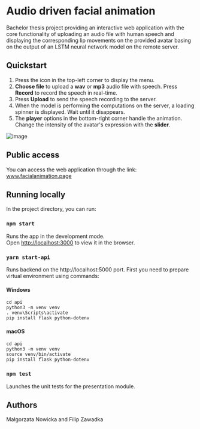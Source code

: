 # Audio driven facial animation

Bachelor thesis project providing an interactive web application with the core functionality of uploading an audio file with human speech and displaying the corresponding lip movements on the provided avatar basing on the output of an LSTM neural network model on the remote server.

## Quickstart

1. Press the icon in the top-left corner to display the menu.
2. <b>Choose file</b> to upload a <b>wav</b> or <b>mp3</b> audio file with speech. Press <b>Record</b> to record the speech in real-time.
3. Press <b>Upload</b> to send the speech recording to the server.
4. When the model is performing the computations on the server, a loading spinner is displayed. Wait until it disappears.
5. The <b>player</b> options in the bottom-right corner handle the animation. Change the intensity of the avatar's expression with the <b>slider</b>.

![image](https://user-images.githubusercontent.com/49707233/104379229-77fcac00-5529-11eb-9e2f-2364861712a7.png)


## Public access

You can access the web application through the link: www.facialanimation.page

## Running locally

In the project directory, you can run:

### `npm start`

Runs the app in the development mode.<br />
Open [http://localhost:3000](http://localhost:3000) to view it in the browser.

### `yarn start-api`

Runs backend on the http://localhost:5000 port.
First you need to prepare virtual environment using commands:
#### Windows
```
cd api
python3 -m venv venv
. venv\Scripts\activate
pip install flask python-dotenv
```

#### macOS
```
cd api
python3 -m venv venv
source venv/bin/activate
pip install flask python-dotenv
```

### `npm test`

Launches the unit tests for the presentation module.

## Authors

Małgorzata Nowicka and Filip Zawadka
